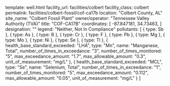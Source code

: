 template: well.html
facility_url: facilities/colbert
facility_class: colbert
permalink: facilities/colbert-fossil/cof-ca17b
location: "Colbert County, AL"
site_name: "Colbert Fossil Plant"
owner/operator: "Tennessee Valley Authority (TVA)"
title: "COF-CA17B"
coordinates: [
    -87.847181,
    34.73463,
]
designation: ""
legend: "Neither, Not In Compliance"
pollutants: [
  {
    type: Sb
  },
  {
    type: As
  },
  {
    type: B
  },
  {
    type: Cr
  },
  {
    type: F
  },
  {
    type: Pb
  },
  {
    type: Mg
  },
  {
    type: Mo
  },
  {
    type: Ni
  },
  {
    type: Se
  },
  {
    type: Tl
  },
  {
    health_base_standard_exceeded: "LHA",
    type: "Mn",
    name: "Manganese, Total",
    number_of_times_in_exceedance: "3",
    number_of_times_monitored: "5",
    max_exceedance_amount: "1.7",
    max_allowable_amount: "0.3",
    unit_of_measurement: "mg/L"
  },
  {
    health_base_standard_exceeded: "MCL",
    type: "Se",
    name: "Selenium, Total",
    number_of_times_in_exceedance: "1",
    number_of_times_monitored: "5",
    max_exceedance_amount: "0.112",
    max_allowable_amount: "0.05",
    unit_of_measurement: "mg/L"
  }
]
    